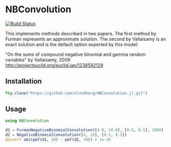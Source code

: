 # NBConvolution

[![Build Status](https://travis-ci.org/slundberg/NBConvolution.jl.svg?branch=master)](https://travis-ci.org/slundberg/NBConvolution.jl)

This implements methods described in two papers. The first method by Furman represents an approximate solution. The second by Vallaisamy is an exact solution and is the default option experted by this model:

"On the sums of compound negative binomial and gamma random variables" by Vallaisamy, 2009
http://projecteuclid.org/euclid.jap/1238592129

## Installation

```julia
Pkg.clone("https://github.com/slundberg/NBConvolution.jl.git")
```

## Usage

```julia
using NBConvolution

d1 = FurmanNegativeBinomialConvolution([4.0, 10.0], [0.5, 0.5], 1000)
d2 = NegativeBinomialConvolution([4, 10], [0.5, 0.5])
@assert abs(pmf(d1, 30) - pmf(d2, 30)) < 1e-10
```

